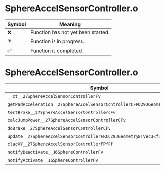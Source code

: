 # SphereAccelSensorController.o
| Symbol | Meaning 
| ------------- | ------------- 
| :x: | Function has not yet been started. 
| :eight_pointed_black_star: | Function is in progress. 
| :white_check_mark: | Function is completed. 


# SphereAccelSensorController.o
| Symbol | Decompiled? |
| ------------- | ------------- |
| `__ct__27SphereAccelSensorControllerFv` | :x: |
| `getPadAcceleration__27SphereAccelSensorControllerCFPQ29JGeometry8TVec3<f>` | :x: |
| `testBrake__27SphereAccelSensorControllerCFv` | :x: |
| `calcJumpPower__27SphereAccelSensorControllerCFv` | :x: |
| `doBrake__27SphereAccelSensorControllerCFv` | :x: |
| `update__27SphereAccelSensorControllerFRCQ29JGeometry8TVec3<f>` | :x: |
| `clacXY__27SphereAccelSensorControllerFPfPf` | :x: |
| `notifyDeactivate__16SphereControllerFv` | :x: |
| `notifyActivate__16SphereControllerFv` | :x: |
